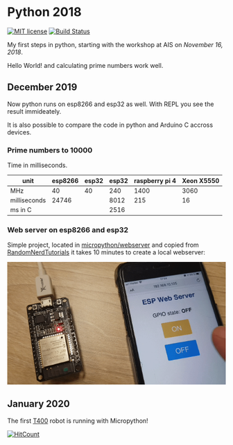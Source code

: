 # Python 2018
[![MIT license](https://img.shields.io/github/license/kreier/python2018?color=brightgreen)](http://opensource.org/licenses/MIT)
[![Build Status](https://travis-ci.com/kreier/python2018.svg?branch=master)](https://travis-ci.com/kreier/python2018)


My first steps in python, starting with the workshop at AIS on *November 16, 2018*.

Hello World! and calculating prime numbers work well.

## December 2019

Now python runs on esp8266 and esp32 as well. With REPL you see the result immideately.

It is also possible to compare the code in python and Arduino C accross devices. 

### Prime numbers to 10000

Time in milliseconds.

| unit         | esp8266 | esp32 | esp32 | raspberry pi 4 | Xeon X5550  |
|--------------|---------|-------|-------|----------------|-------------|
| MHz          | 40      | 40    | 240   | 1400           | 3060        |
| milliseconds | 24746   |       | 8012  | 215            | 16          |
| ms in C      |         |       | 2516  |                |             |

### Web server on esp8266 and esp32

Simple project, located in [micropython/webserver](micropython/webserver) and copied from [RandomNerdTutorials](https://randomnerdtutorials.com/esp32-esp8266-micropython-web-server/) it takes 10 minutes to create a local webserver:

![webserver](micropython/webserver/20191216.gif)

## January 2020

The first [T400](https://github.com/kreier/T400) robot is running with Micropython!

[![HitCount](http://hits.dwyl.io/kreier/python2018.svg)](http://hits.dwyl.io/kreier/python2018)
